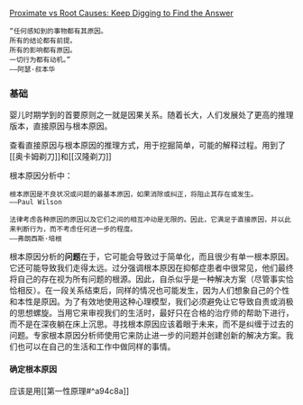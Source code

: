 
[Proximate vs Root Causes: Keep Digging to Find the Answer](https://fs.blog/proximate-vs-root-causes/) 

```ad-info
“任何感知到的事物都有其原因。 
所有的结论都有前提。  
所有的影响都有原因。  
一切行为都有动机。”  
——阿瑟·叔本华
```


### 基础


婴儿时期学到的首要原则之一就是因果关系。随着长大，人们发展处了更高的推理版本，直接原因与根本原因。


查看直接原因与根本原因的推理方式，用于挖掘简单，可能的解释过程。用到了 [[奥卡姆剃刀]]和[[汉隆剃刀]]

根本原因分析中：
```ad-info
根本原因是不良状况或问题的最基本原因，如果消除或纠正，将阻止其存在或发生。
——Paul Wilson
```


```ad-note
法律考虑各种原因的原因以及它们之间的相互冲动是无限的。因此，它满足于直接原因，并以此来判断行为，而不考虑任何进一步的程度。
——弗朗西斯·培根
```

根本原因分析的**问题**在于，它可能会导致过于简单化，而且很少有单一根本原因。它还可能导致我们走得太远。过分强调根本原因在抑郁症患者中很常见，他们最终将自己的存在视为所有问题的根源。因此，自杀似乎是一种解决方案（尽管事实恰恰相反）。在一段关系结束后，同样的情况也可能发生，因为人们想象自己的个性和本性是原因。为了有效地使用这种心理模型，我们必须避免让它导致自责或消极的思想螺旋。当用它来审视我们的生活时，最好只在合格的治疗师的帮助下进行，而不是在深夜躺在床上沉思。寻找根本原因应该着眼于未来，而不是纠缠于过去的问题。专家根本原因分析师使用它来防止进一步的问题并创建创新的解决方案。我们也可以在自己的生活和工作中做同样的事情。


#### 确定根本原因
应该是用[[第一性原理#^a94c8a]]












